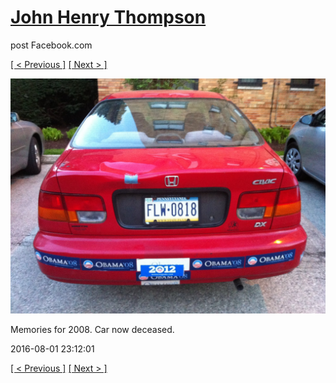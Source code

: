 # [John Henry Thompson](../README.md)
post Facebook.com

[[ < Previous ]](2016-08-08-13.md) [[ Next > ]](2016-08-01-2.md)

[![](../media/2016-08-01/Timeline-Photos-Memories-for-2008-Car-now-deceased.jpg)](../README.md)

Memories for 2008. Car now deceased.

2016-08-01 23:12:01

[[ < Previous ]](2016-08-08-13.md) [[ Next > ]](2016-08-01-2.md)